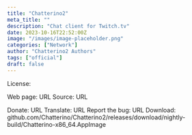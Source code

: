 ```yaml
---
title: "Chatterino2"
meta_title: ""
description: "Chat client for Twitch.tv"
date: 2023-10-16T22:52:00Z
image: "/images/image-placeholder.png"
categories: ["Network"]
author: "Chatterino2 Authors"
tags: ["official"]
draft: false
---
```


License:

Web page: URL
Source: URL

Donate: URL
Translate: URL
Report the bug: URL
Download: github.com/Chatterino/Chatterino2/releases/download/nightly-build/Chatterino-x86_64.AppImage
